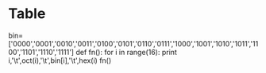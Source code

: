 # Table
bin=['0000','0001','0010','0011','0100','0101','0110','0111','1000','1001','1010','1011','1100','1101','1110','1111']
def fn():
  for i in range(16):
    print i,'\t',oct(i),'\t',bin[i],'\t',hex(i)
fn()

